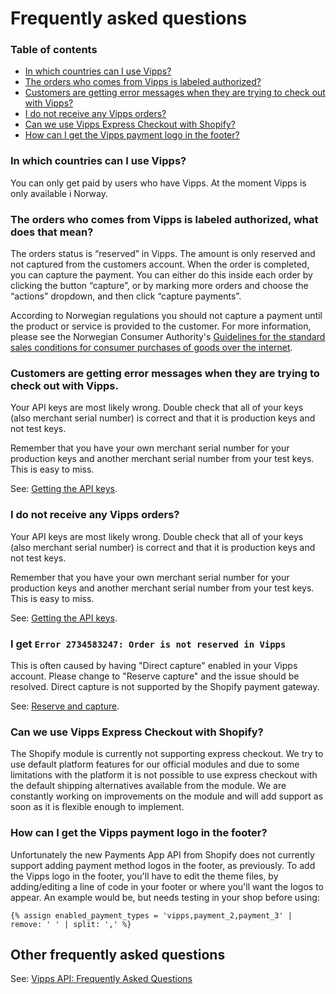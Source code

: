 # Frequently asked questions

### Table of contents

- [In which countries can I use Vipps?](#in-which-countries-can-i-use-vipps)
- [The orders who comes from Vipps is labeled authorized?](#the-orders-who-comes-from-vipps-is-labeled-authorized-what-does-that-mean)
- [Customers are getting error messages when they are trying to check out with Vipps?](#customers-are-getting-error-messages-when-they-are-trying-to-check-out-with-vipps)
- [I do not receive any Vipps orders?](#i-do-not-receive-any-vipps-orders)
- [Can we use Vipps Express Checkout with Shopify?](#can-we-use-vipps-express-checkout-with-shopify)
- [How can I get the Vipps payment logo in the footer?](#how-can-i-get-the-vipps-payment-logo-in-the-footer)


### In which countries can I use Vipps?

You can only get paid by users who have Vipps. At the moment Vipps is only available i Norway.

### The orders who comes from Vipps is labeled authorized, what does that mean?

The orders status is “reserved” in Vipps. The amount is only reserved and not
captured from the customers account. When the order is completed, you can capture
the payment. You can either do this inside each order by clicking the button
“capture”, or by marking more orders and choose the “actions” dropdown, and then click “capture payments”.

According to Norwegian regulations you should not capture a payment until the
product or service is provided to the customer. For more information,
please see the Norwegian Consumer Authority's
[Guidelines for the standard sales conditions for consumer purchases of goods over the internet](https://www.forbrukertilsynet.no/english/guidelines/guidelines-the-standard-sales-conditions-consumer-purchases-of-goods-the-internet).

### Customers are getting error messages when they are trying to check out with Vipps.

Your API keys are most likely wrong. Double check that all of your keys
(also merchant serial number) is correct and that it is production keys
and not test keys.

Remember that you have your own merchant serial number for your production
keys and another merchant serial number from your test keys.
This is easy to miss.

See:
[Getting the API keys](https://developer.vippsmobilepay.com/docs/vipps-developers/).

### I do not receive any Vipps orders?

Your API keys are most likely wrong. Double check that all of your keys
(also merchant serial number) is correct and that it is production keys
and not test keys.

Remember that you have your own merchant serial number for your production
keys and another merchant serial number from your test keys.
This is easy to miss.

See:
[Getting the API keys](https://developer.vippsmobilepay.com/docs/vipps-developers/).

### I get `Error 2734583247: Order is not reserved in Vipps`

This is often caused by having "Direct capture" enabled in your Vipps account. Please change to "Reserve capture" and the issue should be resolved. Direct capture is not supported by the Shopify payment gateway.

See: 
[Reserve and capture](https://vippsas.github.io/vipps-developer-docs/docs/vipps-developers/common-topics/reserve-and-capture).

### Can we use Vipps Express Checkout with Shopify?
The Shopify module is currently not supporting express checkout. We try to use default platform features for our official modules and due to some limitations with the platform it is not possible to use express checkout with the default shipping alternatives available from the module. We are constantly working on improvements on the module and will add support as soon as it is flexible enough to implement. 

### How can I get the Vipps payment logo in the footer?
Unfortunately the new Payments App API from Shopify does not currently support adding payment method logos in the footer, as previously. To add the Vipps logo in the footer, you'll have to edit the theme files, by adding/editing a line of code in your footer or where you'll want the logos to appear. An example would be, but needs testing in your shop before using:

```liquid
{% assign enabled_payment_types = 'vipps,payment_2,payment_3' | remove: ' ' | split: ',' %}
```



## Other frequently asked questions

See:
[Vipps API: Frequently Asked Questions](https://developer.vippsmobilepay.com/docs/vipps-developers/faqs/reserve-and-capture-faq/#what-is-the-difference-between-reserve-capture-and-direct-capture)


